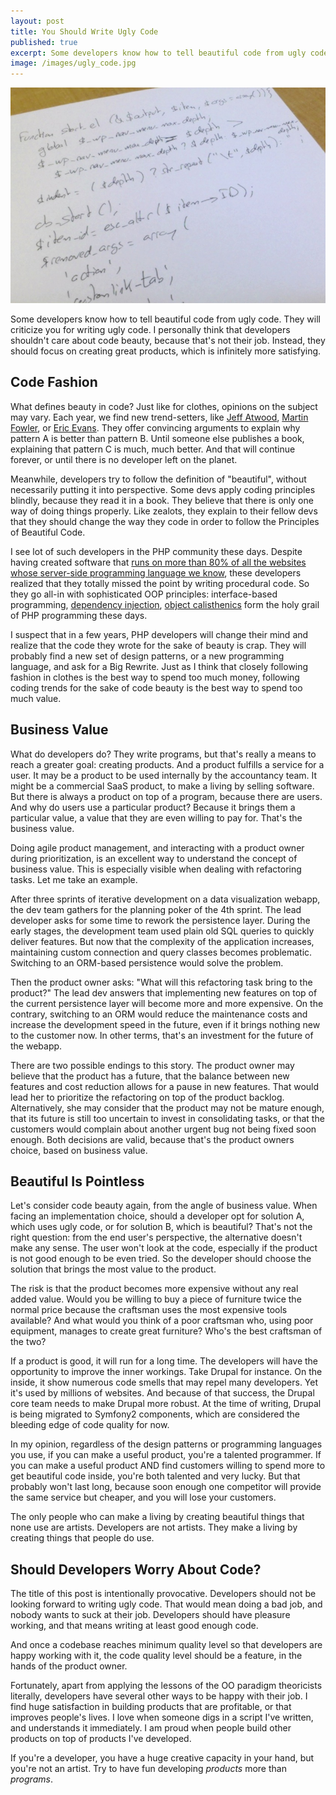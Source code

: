 ```yaml
---
layout: post
title: You Should Write Ugly Code
published: true
excerpt: Some developers know how to tell beautiful code from ugly code. They will criticize you for writing ugly code. I personally think that developers shouldn't care about code beauty, because that's not their job. Instead, they should focus on creating great products, which is infinitely more satisfying.
image: /images/ugly_code.jpg
---
```


<a href="/images/ugly_code.jpg"><img src="/images/ugly_code.jpg" title="Code Extract From https://github.com/WordPress/WordPress/blob/4b13a1ffa473dc7547c33953700e054e47fc4b6c/wp-admin/includes/nav-menu.php" class="postImage"/></a>

Some developers know how to tell beautiful code from ugly code. They will criticize you for writing ugly code. I personally think that developers shouldn't care about code beauty, because that's not their job. Instead, they should focus on creating great products, which is infinitely more satisfying.

Code Fashion
------------

What defines beauty in code? Just like for clothes, opinions on the subject may vary. Each year, we find new trend-setters, like [Jeff Atwood](http://www.codinghorror.com/), [Martin Fowler](http://martinfowler.com/), or [Eric Evans](http://amzn.com/0321125215). They offer convincing arguments to explain why pattern A is better than pattern B. Until someone else publishes a book, explaining that pattern C is much, much better. And that will continue forever, or until there is no developer left on the planet.

Meanwhile, developers try to follow the definition of "beautiful", without necessarily putting it into perspective. Some devs apply coding principles blindly, because they read it in a book. They believe that there is only one way of doing things properly. Like zealots, they explain to their fellow devs that they should change the way they code in order to follow the Principles of Beautiful Code. 

I see lot of such developers in the PHP community these days. Despite having created software that [runs on more than 80% of all the websites whose server-side programming language we know](http://w3techs.com/technologies/details/pl-php/all/all), these developers realized that they totally missed the point by writing procedural code. So they go all-in with sophisticated OOP principles: interface-based programming, [dependency injection](http://fabien.potencier.org/article/11/what-is-dependency-injection), [object calisthenics](http://williamdurand.fr/2013/06/03/object-calisthenics/) form the holy grail of PHP programming these days.

I suspect that in a few years, PHP developers will change their mind and realize that the code they wrote for the sake of beauty is crap. They will probably find a new set of design patterns, or a new programming language, and ask for a Big Rewrite. Just as I think that closely following fashion in clothes is the best way to spend too much money, following coding trends for the sake of code beauty is the best way to spend too much value.

Business Value
--------------

What do developers do? They write programs, but that's really a means to reach a greater goal: creating products. And a product fulfills a service for a user. It may be a product to be used internally by the accountancy team. It might be a commercial SaaS product, to make a living by selling software. But there is always a product on top of a program, because there are users. And why do users use a particular product? Because it brings them a particular value, a value that they are even willing to pay for. That's the business value.

Doing agile product management, and interacting with a product owner during prioritization, is an excellent way to understand the concept of business value. This is especially visible when dealing with refactoring tasks. Let me take an example. 

After three sprints of iterative development on a data visualization webapp, the dev team gathers for the planning poker of the 4th sprint. The lead developer asks for some time to rework the persistence layer. During the early stages, the development team used plain old SQL queries to quickly deliver features. But now that the complexity of the application increases, maintaining custom connection and query classes becomes problematic. Switching to an ORM-based persistence would solve the problem. 

Then the product owner asks: "What will this refactoring task bring to the product?" The lead dev answers that implementing new features on top of the current persistence layer will become more and more expensive. On the contrary, switching to an ORM would reduce the maintenance costs and increase the development speed in the future, even if it brings nothing new to the customer now. In other terms, that's an investment for the future of the webapp. 

There are two possible endings to this story. The product owner may believe that the product has a future, that the balance between new features and cost reduction allows for a pause in new features. That would lead her to prioritize the refactoring on top of the product backlog. Alternatively, she may consider that the product may not be mature enough, that its future is still too uncertain to invest in consolidating tasks, or that the customers would complain about another urgent bug not being fixed soon enough. Both decisions are valid, because that's the product owners choice, based on business value.

Beautiful Is Pointless
----------------------

Let's consider code beauty again, from the angle of business value. When facing an implementation choice, should a developer opt for solution A, which uses ugly code, or for solution B, which is beautiful? That's not the right question: from the end user's perspective, the alternative doesn't make any sense. The user won't look at the code, especially if the product is not good enough to be even tried. So the developer should choose the solution that brings the most value to the product.

The risk is that the product becomes more expensive without any real added value. Would you be willing to buy a piece of furniture twice the normal price because the craftsman uses the most expensive tools available? And what would you think of a poor craftsman who, using poor equipment, manages to create great furniture? Who's the best craftsman of the two?

If a product is good, it will run for a long time. The developers will have the opportunity to improve the inner workings. Take Drupal for instance. On the inside, it show numerous code smells that may repel many developers. Yet it's used by millions of websites. And because of that success, the Drupal core team needs to make Drupal more robust. At the time of writing, Drupal is being migrated to Symfony2 components, which are considered the bleeding edge of code quality for now.

In my opinion, regardless of the design patterns or programming languages you use, if you can make a useful product, you're a talented programmer. If you can make a useful product AND find customers willing to spend more to get beautiful code inside, you're both talented and very lucky. But that probably won't last long, because soon enough one competitor will provide the same service but cheaper, and you will lose your customers.

The only people who can make a living by creating beautiful things that none use are artists. Developers are not artists. They make a living by creating things that people do use.

Should Developers Worry About Code?
-----------------------------------

The title of this post is intentionally provocative. Developers should not be looking forward to writing ugly code. That would mean doing a bad job, and nobody wants to suck at their job. Developers should have pleasure working, and that means writing at least good enough code. 

And once a codebase reaches minimum quality level so that developers are happy working with it, the code quality level should be a feature, in the hands of the product owner.

Fortunately, apart from applying the lessons of the OO paradigm theoricists literally, developers have several other ways to be happy with their job. I find huge satisfaction in building products that are profitable, or that improves people's lives. I love when someone digs in a script I've written, and understands it immediately. I am proud when people build other products on top of products I've developed.

If you're a developer, you have a huge creative capacity in your hand, but you're not an artist. Try to have fun developing *products* more than *programs*.